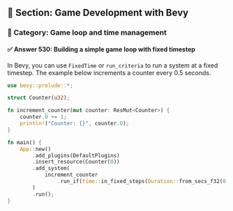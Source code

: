 ## 📘 Section: Game Development with Bevy  
### 🔹 Category: Game loop and time management  
#### ✅ Answer 530: Building a simple game loop with fixed timestep

In Bevy, you can use `FixedTime` or `run_criteria` to run a system at a fixed timestep. The example below increments a counter every 0.5 seconds.

```rust
use bevy::prelude::*;

struct Counter(u32);

fn increment_counter(mut counter: ResMut<Counter>) {
    counter.0 += 1;
    println!("Counter: {}", counter.0);
}

fn main() {
    App::new()
        .add_plugins(DefaultPlugins)
        .insert_resource(Counter(0))
        .add_system(
            increment_counter
                .run_if(time::in_fixed_steps(Duration::from_secs_f32(0.5)))
        )
        .run();
}
```
